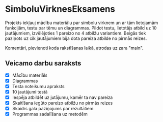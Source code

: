 # SimboluVirknesEksamens
Projekts iekļauj mācību materiālu par simbolu virknem un ar tām lietojamām funkcijām, testu par tēmu un diagrammas. Pildot testu, lietotājs atbild uz 10 jautājumiem, izvēlējoties 1 pareizo no 4 atbilžu variantiem. Beigās tiek paziņots uz cik jautājumiem bija dota pareiza atbilde no pirmās reizes.

Komentāri, pievienoti koda rakstīšanas laikā, atrodas uz zara "main".

## Veicamo darbu saraksts
- [x] Mācību materiāls 
- [x] Diagrammas
- [x] Testa noteikumu apraksts
- [x] 10 jautājumi testā
- [x] Iespēja atbildēt uz jutājumu, kamēr ta nav pareiza
- [x] Skaitīšana iegūto pareizo atbilžu no pirmās reizes
- [x] Skaidrs gala paziņojums par rezultātiem
- [x] Programmas sadalīšana uz metodēm
